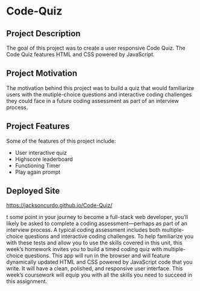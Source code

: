# Code-Quiz

## Project Description 
The goal of this project was to create a user responsive Code Quiz. The Code Quiz features HTML and CSS powered by JavaScript. 

## Project Motivation 
The motivation behind this project was to build a quiz that would familiarize users with the mutiple-choice questions and interactive coding challenges they could face in a future coding assessment as part of an interview process. 

## Project Features 
Some of the features of this project include:
- User interactive quiz 
- Highscore leaderboard 
- Functioning Timer 
- Play again prompt 

## Deployed Site 
https://jacksoncurdo.github.io/Code-Quiz/









t some point in your journey to become a full-stack web developer, you’ll likely be asked to complete a coding assessment—perhaps as part of an interview process. A typical coding assessment includes both multiple-choice questions and interactive coding challenges.
To help familiarize you with these tests and allow you to use the skills covered in this unit, this week’s homework invites you to build a timed coding quiz with multiple-choice questions. This app will run in the browser and will feature dynamically updated HTML and CSS powered by JavaScript code that you write. It will have a clean, polished, and responsive user interface.
This week’s coursework will equip you with all the skills you need to succeed in this assignment.